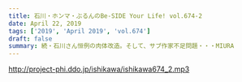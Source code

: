 ```yaml
---
title: 石川・ホンマ・ぶるんのBe-SIDE Your Life! vol.674-2
date: April 22, 2019
tags: ['2019', 'April 2019', 'vol.674']
draft: false
summary: 続・石川さん恒例の肉体改造。そして、サブ作家不足問題・・・MIURA
---
```


http://project-phi.ddo.jp/ishikawa/ishikawa674_2.mp3